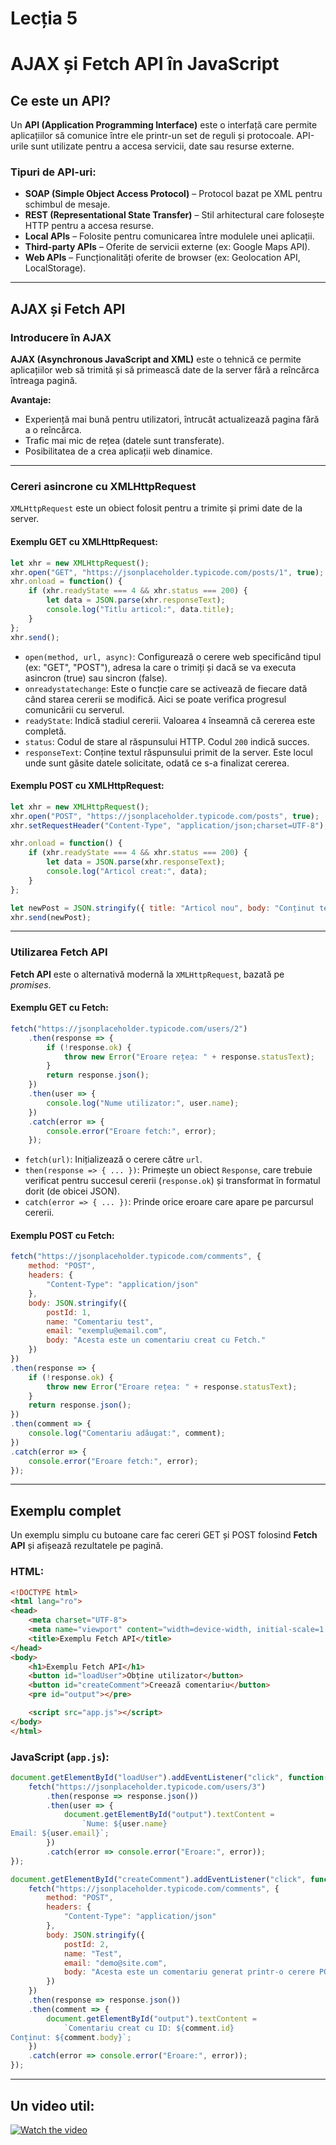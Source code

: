 # Lecția 5

# AJAX și Fetch API în JavaScript

## Ce este un API?

Un **API (Application Programming Interface)** este o interfață care permite aplicațiilor să comunice între ele printr-un set de reguli și protocoale. API-urile sunt utilizate pentru a accesa servicii, date sau resurse externe.

### Tipuri de API-uri:
- **SOAP (Simple Object Access Protocol)** – Protocol bazat pe XML pentru schimbul de mesaje.
- **REST (Representational State Transfer)** – Stil arhitectural care folosește HTTP pentru a accesa resurse.
- **Local APIs** – Folosite pentru comunicarea între modulele unei aplicații.
- **Third-party APIs** – Oferite de servicii externe (ex: Google Maps API).
- **Web APIs** – Funcționalități oferite de browser (ex: Geolocation API, LocalStorage).

---

## AJAX și Fetch API

### Introducere în AJAX

**AJAX (Asynchronous JavaScript and XML)** este o tehnică ce permite aplicațiilor web să trimită și să primească date de la server fără a reîncărca întreaga pagină.

**Avantaje:**
- Experiență mai bună pentru utilizatori, întrucât actualizează pagina fără a o reîncărca.
- Trafic mai mic de rețea (datele sunt transferate).
- Posibilitatea de a crea aplicații web dinamice.

---

### Cereri asincrone cu XMLHttpRequest

`XMLHttpRequest` este un obiect folosit pentru a trimite și primi date de la server.

#### Exemplu GET cu XMLHttpRequest:
```javascript
let xhr = new XMLHttpRequest();
xhr.open("GET", "https://jsonplaceholder.typicode.com/posts/1", true);
xhr.onload = function() {
    if (xhr.readyState === 4 && xhr.status === 200) {
        let data = JSON.parse(xhr.responseText);
        console.log("Titlu articol:", data.title);
    }
};
xhr.send();
```

- `open(method, url, async)`: Configurează o cerere web specificând tipul (ex: "GET", "POST"), adresa la care o trimiți și dacă se va executa asincron (true) sau sincron (false).
- `onreadystatechange`: Este o funcție care se activează de fiecare dată când starea cererii se modifică. Aici se poate verifica progresul comunicării cu serverul.
- `readyState`: Indică stadiul cererii. Valoarea `4` înseamnă că cererea este completă.
- `status`: Codul de stare al răspunsului HTTP. Codul `200` indică succes.
- `responseText`: Conține textul răspunsului primit de la server. Este locul unde sunt găsite datele solicitate, odată ce s-a finalizat cererea.


#### Exemplu POST cu XMLHttpRequest:
```javascript
let xhr = new XMLHttpRequest();
xhr.open("POST", "https://jsonplaceholder.typicode.com/posts", true);
xhr.setRequestHeader("Content-Type", "application/json;charset=UTF-8");

xhr.onload = function() {
    if (xhr.readyState === 4 && xhr.status === 200) {
        let data = JSON.parse(xhr.responseText);
        console.log("Articol creat:", data);
    }
};

let newPost = JSON.stringify({ title: "Articol nou", body: "Conținut test", userId: 1 });
xhr.send(newPost);
```

---

### Utilizarea Fetch API

**Fetch API** este o alternativă modernă la `XMLHttpRequest`, bazată pe *promises*.

#### Exemplu GET cu Fetch:
```javascript
fetch("https://jsonplaceholder.typicode.com/users/2")
    .then(response => {
        if (!response.ok) {
            throw new Error("Eroare rețea: " + response.statusText);
        }
        return response.json();
    })
    .then(user => {
        console.log("Nume utilizator:", user.name);
    })
    .catch(error => {
        console.error("Eroare fetch:", error);
    });
```

- `fetch(url)`: Inițializează o cerere către `url`.
- `then(response => { ... })`: Primește un obiect `Response`, care trebuie verificat pentru succesul cererii (`response.ok`) și transformat în formatul dorit (de obicei JSON).
- `catch(error => { ... })`: Prinde orice eroare care apare pe parcursul cererii.

#### Exemplu POST cu Fetch:
```javascript
fetch("https://jsonplaceholder.typicode.com/comments", {
    method: "POST",
    headers: {
        "Content-Type": "application/json"
    },
    body: JSON.stringify({
        postId: 1,
        name: "Comentariu test",
        email: "exemplu@email.com",
        body: "Acesta este un comentariu creat cu Fetch."
    })
})
.then(response => {
    if (!response.ok) {
        throw new Error("Eroare rețea: " + response.statusText);
    }
    return response.json();
})
.then(comment => {
    console.log("Comentariu adăugat:", comment);
})
.catch(error => {
    console.error("Eroare fetch:", error);
});
```

---

## Exemplu complet

Un exemplu simplu cu butoane care fac cereri GET și POST folosind **Fetch API** și afișează rezultatele pe pagină.

### HTML:
```html
<!DOCTYPE html>
<html lang="ro">
<head>
    <meta charset="UTF-8">
    <meta name="viewport" content="width=device-width, initial-scale=1.0">
    <title>Exemplu Fetch API</title>
</head>
<body>
    <h1>Exemplu Fetch API</h1>
    <button id="loadUser">Obține utilizator</button>
    <button id="createComment">Creează comentariu</button>
    <pre id="output"></pre>

    <script src="app.js"></script>
</body>
</html>
```

### JavaScript (`app.js`):
```javascript
document.getElementById("loadUser").addEventListener("click", function() {
    fetch("https://jsonplaceholder.typicode.com/users/3")
        .then(response => response.json())
        .then(user => {
            document.getElementById("output").textContent =
                `Nume: ${user.name}
Email: ${user.email}`;
        })
        .catch(error => console.error("Eroare:", error));
});

document.getElementById("createComment").addEventListener("click", function() {
    fetch("https://jsonplaceholder.typicode.com/comments", {
        method: "POST",
        headers: {
            "Content-Type": "application/json"
        },
        body: JSON.stringify({
            postId: 2,
            name: "Test",
            email: "demo@site.com",
            body: "Acesta este un comentariu generat printr-o cerere POST."
        })
    })
    .then(response => response.json())
    .then(comment => {
        document.getElementById("output").textContent =
            `Comentariu creat cu ID: ${comment.id}
Conținut: ${comment.body}`;
    })
    .catch(error => console.error("Eroare:", error));
});
```

---

## Un video util:

[![Watch the video](https://i.ytimg.com/vi/ubw2hdQIl4E/hqdefault.jpg?sqp=-oaymwEbCKgBEF5IVfKriqkDDggBFQAAiEIYAXABwAEG&rs=AOn4CLDpgywx9zOS1UTc6XEow7ZgHEkL1Q)](https://youtube.com/watch?v=ubw2hdQIl4E)
